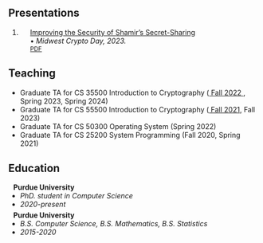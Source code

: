 ## Presentations
<div class="publications">
<ol class="bibliography">
<li>
<div class="pub-row">
  <div class="col-sm-9" style="position: relative;padding-right: 15px;padding-left: 20px;">
    <div class="title"><a href="assets/files/MW_Crypto_Presentation.pdf">Improving the Security of Shamir’s Secret-Sharing</a></div>
    <div class="periodical">&#8226; <em>Midwest Crypto Day, 2023.</em></div>
    <div class="links">
      <a href="assets/files/MW_Crypto_Presentation.pdf" class="btn btn-sm z-depth-0" role="button" target="_blank" style="font-size:12px;">PDF</a>
    </div> 
  </div>
</div>
</li>
</ol>
</div>


## Teaching
<ul style="margin:0 0 5px;">
  <li><autocolor>Graduate TA for CS 35500 Introduction to Cryptography</autocolor>
  (<a href="https://www.cs.purdue.edu/homes/hmaji/teaching/Fall%202022/CS-35500-Fall-2022.html"> Fall 2022 </a>, Spring 2023, Spring 2024)
  </li>
  <li><autocolor>Graduate TA for CS 55500 Introduction to Cryptography</autocolor>
  (<a href="https://www.cs.purdue.edu/homes/hmaji/teaching/Fall%202021/CS-55500-Fall-2021.html"> Fall 2021</a>, Fall 2023)
  </li>
  <li><autocolor>Graduate TA for CS 50300 Operating System</autocolor>
  (Spring 2022)
  </li>
  <li><autocolor>Graduate TA for CS 25200 System Programming</autocolor>
  (Fall 2020, Spring 2021)
  </li>
</ul>

## Education

<h4 style="margin:0 10px 0;">Purdue University</h4>

<ul style="margin:0 0 5px;">
  <li><div class="periodical"><em>PhD. student in Computer Science</em></div></li>
  <li><div class="periodical"><em>2020-present</em></div></li>
</ul>

<h4 style="margin:0 10px 0;">Purdue University</h4>

<ul style="margin:0 0 5px;">
  <li><div class="periodical"><em>B.S. Computer Science, B.S. Mathematics, B.S. Statistics</em></div></li>
  <li><div class="periodical"><em>2015-2020</em></div></li>
</ul>


